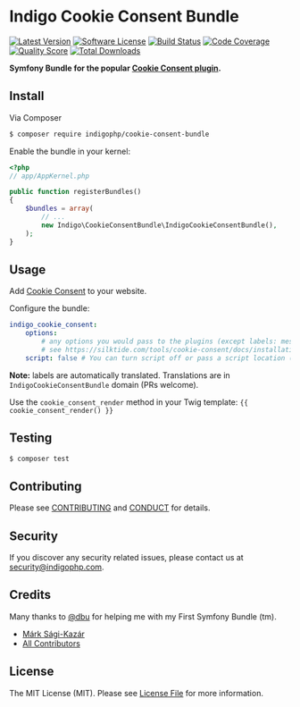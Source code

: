 # Indigo Cookie Consent Bundle

[![Latest Version](https://img.shields.io/github/release/indigophp/cookie-consent-bundle.svg?style=flat-square)](https://github.com/indigophp/cookie-consent-bundle/releases)
[![Software License](https://img.shields.io/badge/license-MIT-brightgreen.svg?style=flat-square)](LICENSE)
[![Build Status](https://img.shields.io/travis/indigophp/cookie-consent-bundle.svg?style=flat-square)](https://travis-ci.org/indigophp/cookie-consent-bundle)
[![Code Coverage](https://img.shields.io/scrutinizer/coverage/g/indigophp/cookie-consent-bundle.svg?style=flat-square)](https://scrutinizer-ci.com/g/indigophp/cookie-consent-bundle)
[![Quality Score](https://img.shields.io/scrutinizer/g/indigophp/cookie-consent-bundle.svg?style=flat-square)](https://scrutinizer-ci.com/g/indigophp/cookie-consent-bundle)
[![Total Downloads](https://img.shields.io/packagist/dt/indigophp/cookie-consent-bundle.svg?style=flat-square)](https://packagist.org/packages/indigophp/cookie-consent-bundle)

**Symfony Bundle for the popular [Cookie Consent plugin](https://silktide.com/tools/cookie-consent/).**


## Install

Via Composer

``` bash
$ composer require indigophp/cookie-consent-bundle
```

Enable the bundle in your kernel:

``` php
<?php
// app/AppKernel.php

public function registerBundles()
{
    $bundles = array(
        // ...
        new Indigo\CookieConsentBundle\IndigoCookieConsentBundle(),
    );
}
```


## Usage

Add [Cookie Consent](https://silktide.com/tools/cookie-consent/) to your website.

Configure the bundle:

``` yaml
indigo_cookie_consent:
    options:
        # any options you would pass to the plugins (except labels: message, dismiss, learnMore)
        # see https://silktide.com/tools/cookie-consent/docs/installation
    script: false # You can turn script off or pass a script location (eg. to use a specific version)
```

**Note:** labels are automatically translated. Translations are in `IndigoCookieConsentBundle` domain (PRs welcome).


Use the `cookie_consent_render` method in your Twig template:
`{{ cookie_consent_render() }}`


## Testing

``` bash
$ composer test
```


## Contributing

Please see [CONTRIBUTING](CONTRIBUTING.md) and [CONDUCT](CONDUCT.md) for details.


## Security

If you discover any security related issues,
please contact us at [security@indigophp.com](mailto:security@indigophp.com).


## Credits

Many thanks to [@dbu](https://github.com/dbu) for helping me with my First Symfony Bundle (tm).

- [Márk Sági-Kazár](https://github.com/sagikazarmark)
- [All Contributors](https://github.com/indigophp/cookie-consent-bundle/contributors)


## License

The MIT License (MIT). Please see [License File](LICENSE) for more information.
